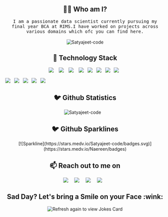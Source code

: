 

<h2 align="center"> 👨‍💻 Who am I?</h2>

<p align="center">

 <samp>
   I am a passionate data scientist currently pursuing my final year BCA at RIMS.I have worked on projects across various domains which ofc you can find here.
</samp> <br/><br/>

<img src="https://komarev.com/ghpvc/?username=Satyajeet-code" alt="Satyajeet-code" /> 

</p> 

<h2 align="center"> 🔭 Technology Stack</h2>

<p align="center">
  <img src= "https://camo.githubusercontent.com/8a64e82b88b71294679fccf25fc132fe4f2aee0d2b44174559df4dc1f9bd507b/68747470733a2f2f696d672e736869656c64732e696f2f62616467652f707974686f6e2d2532333134333534432e7376673f7374796c653d666f722d7468652d6261646765266c6f676f3d707974686f6e266c6f676f436f6c6f723d7768697465" />&nbsp;&nbsp;&nbsp;
  <img src="https://camo.githubusercontent.com/4d1ba7680614dc34a94cc94bc2c923e2720895854f427974de18c5a1a274c3be/68747470733a2f2f696d672e736869656c64732e696f2f62616467652f4a756c69612d3935353842323f7374796c653d666f722d7468652d6261646765266c6f676f3d6a756c6961266c6f676f436f6c6f723d7768697465" />&nbsp;&nbsp;&nbsp;
  <img src="https://camo.githubusercontent.com/695d7db16ca0dbfbfd4859ecdab5f6e2cb7fbe76df26fd97abe5cd4e610289ae/68747470733a2f2f696d672e736869656c64732e696f2f62616467652f4a7570797465722d2532334633373632362e7376673f7374796c653d666f722d7468652d6261646765266c6f676f3d4a757079746572266c6f676f436f6c6f723d7768697465" />&nbsp;&nbsp;&nbsp;
  <img src="https://camo.githubusercontent.com/1c9a96a51b6fa4435847f9301c20a8dbdc515d7b657f4dede4a929a55c0b0036/68747470733a2f2f696d672e736869656c64732e696f2f62616467652f5079436861726d2d3030303030302e7376673f267374796c653d666f722d7468652d6261646765266c6f676f3d5079436861726d266c6f676f436f6c6f723d7768697465" />&nbsp;&nbsp;
  <img src="https://camo.githubusercontent.com/f737c8a9e60949e59f80fcca0b0019df76efb3c8ae56d38736bb93e44b447000/68747470733a2f2f696d672e736869656c64732e696f2f62616467652f70616e6461732d2532333135303435382e7376673f7374796c653d666f722d7468652d6261646765266c6f676f3d70616e646173266c6f676f436f6c6f723d7768697465" />&nbsp;&nbsp;
  <img src="https://camo.githubusercontent.com/a1c5e9056e3be1e1058d8517b025af60f61f75395a78245776db71a7703aff9c/68747470733a2f2f696d672e736869656c64732e696f2f62616467652f6e756d70792d2532333031333234332e7376673f7374796c653d666f722d7468652d6261646765266c6f676f3d6e756d7079266c6f676f436f6c6f723d7768697465" />&nbsp;&nbsp;
  <img src="https://camo.githubusercontent.com/8ffe85b1568f67f58bb9988e94edcd0694f2fcc3703fc41752250349bc8ffba5/68747470733a2f2f696d672e736869656c64732e696f2f62616467652f61646f626570686f746f73686f702d2532333331413846462e7376673f7374796c653d666f722d7468652d6261646765266c6f676f3d61646f626570686f746f73686f70266c6f676f436f6c6f723d7768697465" />&nbsp;&nbsp;
  <img src="https://camo.githubusercontent.com/b46e59b09c063a31380646688a68018381767a7a206547c93f896df4643671e9/68747470733a2f2f696d672e736869656c64732e696f2f62616467652f6d7973716c2d2532333030303030662e7376673f7374796c653d666f722d7468652d6261646765266c6f676f3d6d7973716c266c6f676f436f6c6f723d7768697465" />&nbsp;&nbsp;
  
  <img src="https://camo.githubusercontent.com/96796a43b2c70f9c57f3ad251efd2073b828ab3037e4af502c7c409f9564d2b7/68747470733a2f2f696d672e736869656c64732e696f2f62616467652f4b657261732d2532334430303030302e7376673f7374796c653d666f722d7468652d6261646765266c6f676f3d4b65726173266c6f676f436f6c6f723d7768697465" />&nbsp;&nbsp;
  <img src="https://camo.githubusercontent.com/fec001b73f0253a3b7036f8cd5135d35797f0db64e9399903fc62e588e15ef43/68747470733a2f2f696d672e736869656c64732e696f2f62616467652f54656e736f72466c6f772d2532334646364630302e7376673f7374796c653d666f722d7468652d6261646765266c6f676f3d54656e736f72466c6f77266c6f676f436f6c6f723d7768697465" />&nbsp;&nbsp;
  <img src="https://camo.githubusercontent.com/aa432c16fffc9ab28a42272cc885118912098397bfc210d0de4f0de4999f93c9/68747470733a2f2f696d672e736869656c64732e696f2f62616467652f53656c656e69756d2d3433423032413f7374796c653d666f722d7468652d6261646765266c6f676f3d53656c656e69756d266c6f676f436f6c6f723d7768697465" />&nbsp;&nbsp;
  <img src="https://img.shields.io/badge/netlify%20-%231572B6.svg?&style=for-the-badge&logo=netlify&logoColor=white" />&nbsp;&nbsp; 
  <img src="https://img.shields.io/badge/twilio%20-%231572B6.svg?&style=for-the-badge&logo=twilio&logoColor=red" />&nbsp;&nbsp; 
</p>

<h2 align="center">🐦 Github Statistics </h2>
<p align="center">
<img src="https://github-readme-stats.vercel.app/api?username=Satyajeet-code&layout=compact&hide=html&theme=jolly" alt="Satyajeet-code" />&nbsp;&nbsp;&nbsp;&nbsp;
</p>
<h2 align="center">🐦 Github Sparklines </h2>
<p align="center">
[![Sparkline](https://stars.medv.io/Satyajeet-code/badges.svg)](https://stars.medv.io/Naereen/badges)


<h2 align="center">📫 Reach out to me on</h2>
<p align="center">
  <a target="_blank"href="https://www.linkedin.com/in/satyajeet-narayan-094283197//"><img src="https://img.shields.io/badge/linkedin-%230077B5.svg?&style=for-the-badge&logo=linkedin&logoColor=white" /></a>&nbsp;&nbsp;&nbsp;&nbsp;
  <a target="_blank"href="https://medium.com/@satyajeetnarayan9"><img src="https://camo.githubusercontent.com/e5e6fd5520198fb8b818ba0031246f11fa83ebc744a91d5cc43556dd387660a3/68747470733a2f2f696d672e736869656c64732e696f2f62616467652f4d656469756d2d2532333030303030302e7376673f7374796c653d666f722d7468652d6261646765266c6f676f3d4d656469756d266c6f676f436f6c6f723d7768697465" /></a>&nbsp;&nbsp;&nbsp;&nbsp;
  <a href="mailto:satyajeetnarayan9@gmail.com?subject=Hello%20Satyajeet,%20From%20Github"><img src="https://img.shields.io/badge/gmail-%23D14836.svg?&style=for-the-badge&logo=gmail&logoColor=white" /></a>&nbsp;&nbsp;&nbsp;&nbsp;
  <a href="https://www.instagram.com/the_21st_century_astrologer//"><img src="https://img.shields.io/badge/instagram-%23D14836.svg?&style=for-the-badge&logo=instagram&logoColor=pink" /></a>&nbsp;&nbsp;&nbsp;&nbsp;
</p>

<h2 align="center">Sad Day? Let's bring a Smile on your Face :wink:</h2>
<p align="center">
<img src="https://readme-jokes.vercel.app/api" alt="Refresh again to view Jokes Card" />
</p>

